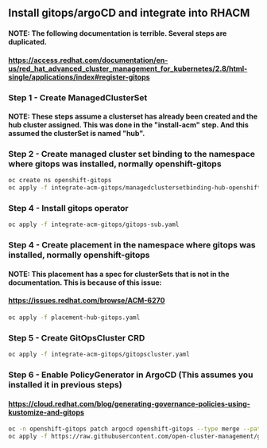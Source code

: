 ## Install gitops/argoCD and integrate into RHACM

#### NOTE: The following documentation is terrible. Several steps are duplicated.
#### https://access.redhat.com/documentation/en-us/red_hat_advanced_cluster_management_for_kubernetes/2.8/html-single/applications/index#register-gitops

### Step 1 - Create ManagedClusterSet
#### NOTE: These steps assume a clusterset has already been created and the hub cluster assigned. This was done in the "install-acm" step. And this assumed the clusterSet is named "hub".

### Step 2 - Create managed cluster set binding to the namespace where gitops was installed, normally openshift-gitops
```bash
oc create ns openshift-gitops
oc apply -f integrate-acm-gitops/managedclustersetbinding-hub-openshift-gitops.yaml
```

### Step 4 - Install gitops operator
```bash
oc apply -f integrate-acm-gitops/gitops-sub.yaml
```

### Step 4 - Create placement in the namespace where gitops was installed, normally openshift-gitops
#### NOTE: This placement has a spec for clusterSets that is not in the documentation. This is because of this issue:
#### https://issues.redhat.com/browse/ACM-6270
```bash
oc apply -f placement-hub-gitops.yaml
```

### Step 5 -  Create GitOpsCluster CRD
```bash
oc apply -f integrate-acm-gitops/gitopscluster.yaml
```

### Step 6 - Enable PolicyGenerator in ArgoCD (This assumes you installed it in previous steps)
#### https://cloud.redhat.com/blog/generating-governance-policies-using-kustomize-and-gitops
```bash
oc -n openshift-gitops patch argocd openshift-gitops --type merge --patch "$(curl https://raw.githubusercontent.com/stolostron/grc-policy-generator-blog/main/openshift-gitops/argocd-patch.yaml)"
oc apply -f https://raw.githubusercontent.com/open-cluster-management/grc-policy-generator-blog/main/openshift-gitops/cluster-role.yaml
```

